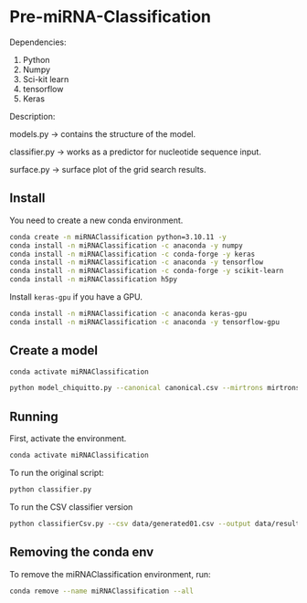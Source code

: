 # Pre-miRNA-Classification

Dependencies:

1. Python
2. Numpy
3. Sci-kit learn
4. tensorflow
5. Keras

Description:

models.py -> contains the structure of the model.

classifier.py -> works as a predictor for nucleotide sequence input.

surface.py -> surface plot of the grid search results.

## Install

You need to create a new conda environment.

```bash
conda create -n miRNAClassification python=3.10.11 -y
conda install -n miRNAClassification -c anaconda -y numpy
conda install -n miRNAClassification -c conda-forge -y keras
conda install -n miRNAClassification -c anaconda -y tensorflow
conda install -n miRNAClassification -c conda-forge -y scikit-learn
conda install -n miRNAClassification h5py
```

Install `keras-gpu` if you have a GPU.

```bash
conda install -n miRNAClassification -c anaconda keras-gpu
conda install -n miRNAClassification -c anaconda -y tensorflow-gpu
```

## Create a model

```bash
conda activate miRNAClassification

python model_chiquitto.py --canonical canonical.csv --mirtrons mirtrons.csv --modelpath outputpath
```

## Running

First, activate the environment.

```bash
conda activate miRNAClassification
```

To run the original script:

```bash
python classifier.py
```

To run the CSV classifier version

```bash
python classifierCsv.py --csv data/generated01.csv --output data/results01.csv --modelpath original_model
```

## Removing the conda env

To remove the miRNAClassification environment, run:

```bash
conda remove --name miRNAClassification --all
```
